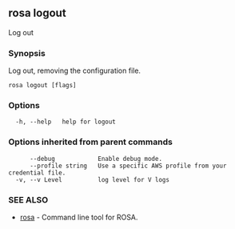 ## rosa logout

Log out

### Synopsis

Log out, removing the configuration file.

```
rosa logout [flags]
```

### Options

```
  -h, --help   help for logout
```

### Options inherited from parent commands

```
      --debug            Enable debug mode.
      --profile string   Use a specific AWS profile from your credential file.
  -v, --v Level          log level for V logs
```

### SEE ALSO

* [rosa](rosa.md)	 - Command line tool for ROSA.

